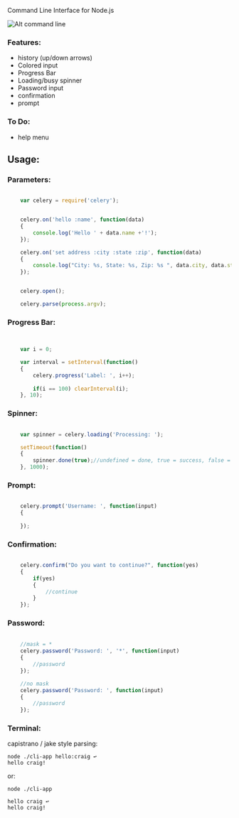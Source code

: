 Command Line Interface for Node.js 

![Alt command line](http://i.imgur.com/DA77U.png)

### Features:

- history (up/down arrows)
- Colored input
- Progress Bar
- Loading/busy spinner
- Password input
- confirmation 
- prompt

### To Do:

- help menu

## Usage:


### Parameters:

```javascript

	var celery = require('celery');


	celery.on('hello :name', function(data)
	{
		console.log('Hello ' + data.name +'!');
	});

	celery.on('set address :city :state :zip', function(data)
	{
		console.log("City: %s, State: %s, Zip: %s ", data.city, data.state, data.zip);
	});


	celery.open();

	celery.parse(process.argv);
```

### Progress Bar:

```javascript


	var i = 0;

	var interval = setInterval(function()
	{
		celery.progress('Label: ', i++);
		
		if(i == 100) clearInterval(i);
	}, 10);

```

### Spinner:

```javascript

	var spinner = celery.loading('Processing: ');

	setTimeout(function()
	{
		spinner.done(true);//undefined = done, true = success, false = fail
	}, 1000);
````

### Prompt:

```javascript

	celery.prompt('Username: ', function(input)
	{
		
	});
````

### Confirmation:

```javascript

	celery.confirm("Do you want to continue?", function(yes)
	{
		if(yes)
		{
			//continue
		}
	});
```

### Password:

```javascript
	
	//mask = *
	celery.password('Password: ', '*', function(input)
	{
		//password
	});

	//no mask
	celery.password('Password: ', function(input)
	{
		//password
	});


```

### Terminal:

capistrano / jake style parsing:

	node ./cli-app hello:craig ↩
	hello craig!

or:

	node ./cli-app

	hello craig ↩
	hello craig!


